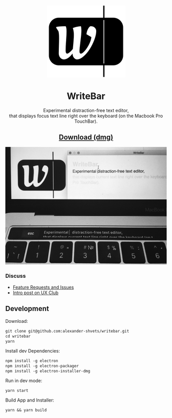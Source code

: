 <p align="center"><img src="assets/logo.svg" alt="" title=""/></p>
<h1 align="center">WriteBar</h1>
<p align="center">
  Experimental distraction-free text editor,<br/>
  that displays focus text line right over the keyboard (on the Macbook Pro TouchBar).
</p>
<h2 align="center"><a href="https://alexander-shvets.github.io/writebar/dist/WriteBar.dmg">
  Download (dmg)
</a></h2>
<p align="center"><img width="600" src="assets/screenshot.jpg" alt="screenshot"/></p>

### Discuss

- [Feature Requests and Issues](https://github.com/alexander-shvets/writebar/issues)     
- [Intro post on UX Club](https://www.facebook.com/groups/uxclubs/permalink/973396292808999/)

## Development

Download:    
```shell
git clone git@github.com:alexander-shvets/writebar.git
cd writebar
yarn
```

Install dev Dependencies:    
```shell
npm install -g electron
npm install -g electron-packager
npm install -g electron-installer-dmg
```

Run in dev mode:    
```shell
yarn start
```

Build App and Installer:    
```shell
yarn && yarn build
```
